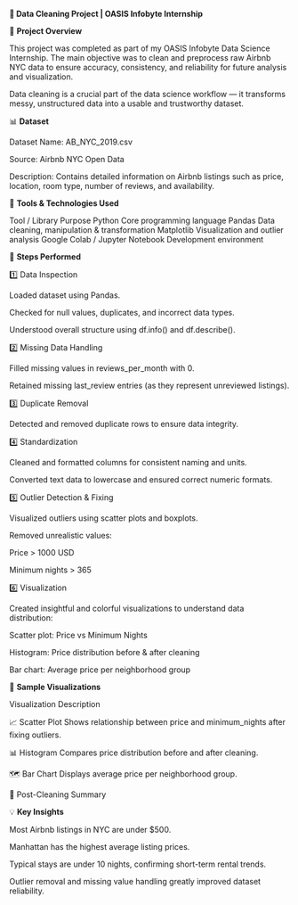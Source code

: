 **🧹 Data Cleaning Project | OASIS Infobyte Internship**

📌 **Project Overview**

This project was completed as part of my OASIS Infobyte Data Science Internship.
The main objective was to clean and preprocess raw Airbnb NYC data to ensure accuracy, consistency, and reliability for future analysis and visualization.

Data cleaning is a crucial part of the data science workflow — it transforms messy, unstructured data into a usable and trustworthy dataset.


📊 **Dataset**

Dataset Name: AB_NYC_2019.csv

Source: Airbnb NYC Open Data

Description: Contains detailed information on Airbnb listings such as price, location, room type, number of reviews, and availability.


🧰 **Tools & Technologies Used**

Tool / Library	Purpose
Python	Core programming language
Pandas	Data cleaning, manipulation & transformation
Matplotlib	Visualization and outlier analysis
Google Colab / Jupyter Notebook	Development environment


🧩 **Steps Performed**

1️⃣ Data Inspection

Loaded dataset using Pandas.

Checked for null values, duplicates, and incorrect data types.

Understood overall structure using df.info() and df.describe().

2️⃣ Missing Data Handling

Filled missing values in reviews_per_month with 0.

Retained missing last_review entries (as they represent unreviewed listings).

3️⃣ Duplicate Removal

Detected and removed duplicate rows to ensure data integrity.

4️⃣ Standardization

Cleaned and formatted columns for consistent naming and units.

Converted text data to lowercase and ensured correct numeric formats.

5️⃣ Outlier Detection & Fixing

Visualized outliers using scatter plots and boxplots.

Removed unrealistic values:

Price > 1000 USD

Minimum nights > 365

6️⃣ Visualization

Created insightful and colorful visualizations to understand data distribution:

Scatter plot: Price vs Minimum Nights

Histogram: Price distribution before & after cleaning

Bar chart: Average price per neighborhood group


🎨 **Sample Visualizations**

Visualization	Description

📈 Scatter Plot	Shows relationship between price and minimum_nights after fixing outliers.

📊 Histogram	Compares price distribution before and after cleaning.

🗺️ Bar Chart	Displays average price per neighborhood group.

🧾 Post-Cleaning Summary



💡 **Key Insights**

Most Airbnb listings in NYC are under $500.

Manhattan has the highest average listing prices.

Typical stays are under 10 nights, confirming short-term rental trends.

Outlier removal and missing value handling greatly improved dataset reliability.
